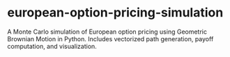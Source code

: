 # european-option-pricing-simulation
A Monte Carlo simulation of European option pricing using Geometric Brownian Motion in Python. Includes vectorized path generation, payoff computation, and visualization.
